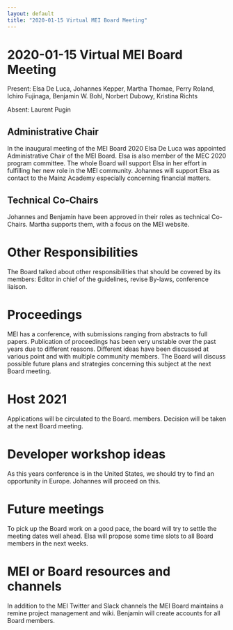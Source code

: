 ```yaml
---
layout: default
title: "2020-01-15 Virtual MEI Board Meeting"
---
```


# 2020-01-15 Virtual MEI Board Meeting

Present: Elsa De Luca, Johannes Kepper, Martha Thomae, Perry Roland, Ichiro Fujinaga, Benjamin W. Bohl, Norbert Dubowy, Kristina Richts

Absent: Laurent Pugin

## Administrative Chair

In the inaugural meeting of the MEI Board 2020 Elsa De Luca was appointed Administrative Chair of the MEI Board. Elsa is also member of the MEC 2020 program committee. The whole Board will support Elsa in her effort in fulfilling her new role in the MEI community.
Johannes will support Elsa as contact to the Mainz Academy especially concerning financial matters.

## Technical Co-Chairs

Johannes and Benjamin have been approved in their roles as technical Co-Chairs. Martha supports them, with a focus on the MEI website.

# Other Responsibilities

The Board talked about other responsibilities that should be covered by its members: Editor in chief of the guidelines, revise By-laws, conference liaison.

# Proceedings

MEI has a conference, with submissions ranging from abstracts to full papers. Publication of proceedings has been very unstable over the past years due to different reasons. Different ideas have been discussed at various point and with multiple community members. The Board will discuss possible future plans and strategies concerning this subject at the next Board meeting.

# Host 2021

Applications will be circulated to the Board. members. Decision will be taken at the next Board meeting.

# Developer workshop ideas

As this years conference is in the United States, we should try to find an opportunity in Europe. Johannes will proceed on this.

# Future meetings

To pick up the Board work on a good pace, the board will try to settle the meeting dates well ahead. Elsa will propose some time slots to all Board members in the next weeks.

# MEI or Board resources and channels

In addition to the MEI Twitter and Slack channels the MEI Board maintains a remine project management and wiki. Benjamin will create accounts for all Board members. 
